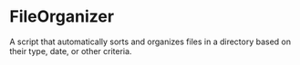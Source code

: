 # FileOrganizer
A script that automatically sorts and organizes files in a directory based on their type, date, or other criteria.
